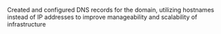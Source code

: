 Created and configured DNS records for the domain, utilizing hostnames instead of IP addresses to improve manageability and scalability of infrastructure